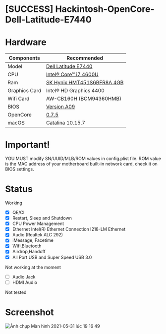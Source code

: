 # [SUCCESS] Hackintosh-OpenCore-Dell-Latitude-E7440

# Hardware

<table class="tg">
<thead>
  <tr>
    <th class="tg-c3ow">Components</th>
    <th class="tg-c3ow">Recommended</th>
  </tr>
</thead>
<tbody>
  <tr>
    <td class="tg-c3ow">Model</td>
    <td class="tg-c3ow"><a href="https://www.dell.com/support/home/en-vn/product-support/product/latitude-e7440-ultrabook/drivers" target="_blank" rel="noopener noreferrer">Dell Latitude E7440</a></td>
  </tr>
  <tr>
    <td class="tg-c3ow"><span style="font-style:normal">CPU</span></td>
    <td class="tg-c3ow"><a href="https://ark.intel.com/content/www/us/en/ark/products/76616/intel-core-i7-4600u-processor-4m-cache-up-to-3-30-ghz.html" target="_blank" rel="noopener noreferrer">Intel® Core™ i7 4600U</a></td>
  </tr>
  <tr>
    <td class="tg-c3ow">Ram</td>
    <td class="tg-c3ow"><a href="" target="_blank" rel="noopener noreferrer">SK Hynix HMT451S6BFR8A 4GB</a></td>
  </tr>
  <tr>
    <td class="tg-c3ow">Graphics Card</td>
    <td class="tg-c3ow"><span style="font-style:normal">Intel® HD Graphics 4400</span></td>
  </tr>
  <tr>
    <td class="tg-c3ow"><span style="font-style:normal">Wifi Card</span></td>
    <td class="tg-c3ow">AW-CB160H (BCM94360HMB)</td>
  </tr>
  <tr>
    <td class="tg-c3ow">BIOS</td>
    <td class="tg-c3ow"><a href="https://www.dell.com/support/home/en-vn/product-support/product/latitude-e7440-ultrabook/drivers" target="_blank" rel="noopener noreferrer">Version	A09</a></td>
  </tr>
  <tr>
    <td class="tg-c3ow"><span style="font-style:normal">OpenCore</span></td>
    <td class="tg-c3ow"><a href="https://github.com/acidanthera/OpenCorePkg/releases" target="_blank" rel="noopener noreferrer">0.7.5</a></td>
  </tr>
  <tr>
    <td class="tg-c3ow"><span style="font-style:normal">macOS</span></td>
    <td class="tg-c3ow">Catalina 10.15.7</td>
  </tr>
</tbody>
</table>

# Important!

YOU MUST modify SN/UUID/MLB/ROM values in config.plist file. ROM value is the MAC address of your motherboard built-in network card, check it on BIOS settings.

# Status

Working

- [x] QE/CI
- [x] Restart, Sleep and Shutdown
- [x] CPU Power Management
- [x] Ethernet Intel(R) Ethernet Connection I218-LM Ethernet
- [x] Audio (Realtek ALC 292)
- [x] iMessage, Facetime
- [x] Wifi,Bluetooth
- [x] Airdrop,Handoff
- [x] All Port USB and Super Speed USB 3.0

Not working at the moment

- [ ] Audio Jack
- [ ] HDMI Audio

Not tested



# Screenshot
![Ảnh chụp Màn hình 2021-05-31 lúc 19 16 49](https://user-images.githubusercontent.com/68510491/120212626-6ad42580-c25c-11eb-8f4c-be3d45beb75b.png)

